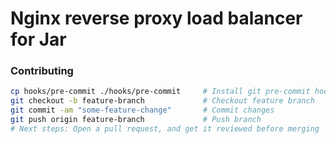 # Nginx reverse proxy load balancer for Jar


### Contributing
```sh
cp hooks/pre-commit ./hooks/pre-commit     # Install git pre-commit hook
git checkout -b feature-branch             # Checkout feature branch
git commit -am "some-feature-change"       # Commit changes
git push origin feature-branch             # Push branch
# Next steps: Open a pull request, and get it reviewed before merging
```
